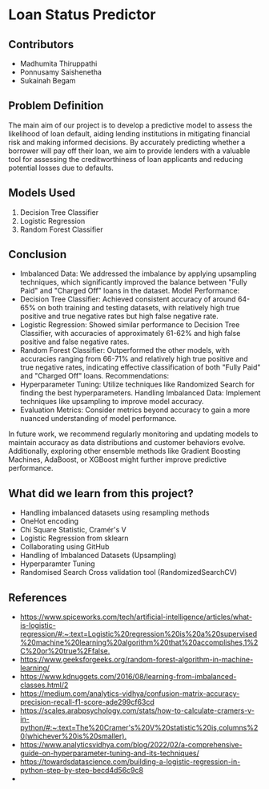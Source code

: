 # Loan Status Predictor 
 
## Contributors
- Madhumita Thiruppathi
- Ponnusamy Saishenetha
- Sukainah Begam


## Problem Definition
The main aim of our project is to develop a predictive model to assess the likelihood of loan default, aiding lending institutions in mitigating financial risk and making informed decisions. By accurately predicting whether a borrower will pay off their loan, we aim to provide lenders with a valuable tool for assessing the creditworthiness of loan applicants and reducing potential losses due to defaults.

## Models Used

1. Decision Tree Classifier 
2. Logistic Regression
3. Random Forest Classifier

## Conclusion

- Imbalanced Data: We addressed the imbalance by applying upsampling techniques, which significantly improved the balance between "Fully Paid" and "Charged Off" loans in the dataset.
Model Performance:
- Decision Tree Classifier: Achieved consistent accuracy of around 64-65% on both training and testing datasets, with relatively high true positive and true negative rates but high false negative rate.
- Logistic Regression: Showed similar performance to Decision Tree Classifier, with accuracies of approximately 61-62% and high false positive and false negative rates.
- Random Forest Classifier: Outperformed the other models, with accuracies ranging from 66-71% and relatively high true positive and true negative rates, indicating effective classification of both "Fully Paid" and "Charged Off" loans.
Recommendations:
- Hyperparameter Tuning: Utilize techniques like Randomized Search for finding the best hyperparameters.
Handling Imbalanced Data: Implement techniques like upsampling to improve model accuracy.
- Evaluation Metrics: Consider metrics beyond accuracy to gain a more nuanced understanding of model performance.
  
In future work, we recommend regularly monitoring and updating models to maintain accuracy as data distributions and customer behaviors evolve. Additionally, exploring other ensemble methods like Gradient Boosting Machines, AdaBoost, or XGBoost might further improve predictive performance.

## What did we learn from this project?

- Handling imbalanced datasets using resampling methods
- OneHot encoding
- Chi Square Statistic, Cramér's V
- Logistic Regression from sklearn
- Collaborating using GitHub
- Handling of Imbalanced Datasets (Upsampling)
- Hyperparamter Tuning
- Randomised Search Cross validation tool (RandomizedSearchCV)

## References

- <https://www.spiceworks.com/tech/artificial-intelligence/articles/what-is-logistic-regression/#:~:text=Logistic%20regression%20is%20a%20supervised%20machine%20learning%20algorithm%20that%20accomplishes,1%2C%20or%20true%2Ffalse.>
- <https://www.geeksforgeeks.org/random-forest-algorithm-in-machine-learning/>
- <https://www.kdnuggets.com/2016/08/learning-from-imbalanced-classes.html/2>
- <https://medium.com/analytics-vidhya/confusion-matrix-accuracy-precision-recall-f1-score-ade299cf63cd>
- <https://scales.arabpsychology.com/stats/how-to-calculate-cramers-v-in-python/#:~:text=The%20Cramer's%20V%20statistic%20is,columns%20(whichever%20is%20smaller).>
- <https://www.analyticsvidhya.com/blog/2022/02/a-comprehensive-guide-on-hyperparameter-tuning-and-its-techniques/>
- <https://towardsdatascience.com/building-a-logistic-regression-in-python-step-by-step-becd4d56c9c8>
- 



